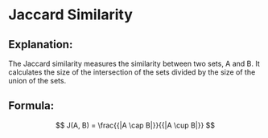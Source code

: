 # Jaccard Similarity

## Explanation:
The Jaccard similarity measures the similarity between two sets, A and B.
It calculates the size of the intersection of the sets divided by the size of the union of the sets.

## Formula:
$$ J(A, B) = \frac{{|A \cap B|}}{{|A \cup B|}} $$